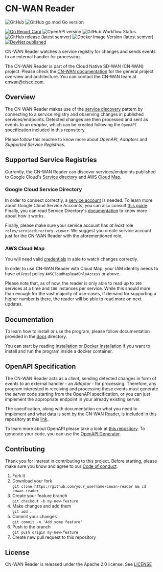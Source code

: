 # CN-WAN Reader

![GitHub](https://img.shields.io/github/license/CloudNativeSDWAN/cnwan-reader)
![GitHub go.mod Go version](https://img.shields.io/github/go-mod/go-version/CloudNativeSDWAN/cnwan-reader)
<!-- markdown-link-check-disable-next-line -->
[![Go Report Card](https://goreportcard.com/badge/github.com/CloudNativeSDWAN/cnwan-reader)](https://goreportcard.com/report/github.com/CloudNativeSDWAN/cnwan-reader)
![OpenAPI version](https://img.shields.io/badge/OpenAPI-3.0.1-green)
![GitHub Workflow Status](https://img.shields.io/github/workflow/status/CloudNativeSDWAN/cnwan-reader/Build)
![GitHub release (latest semver)](https://img.shields.io/github/v/release/CloudNativeSDWAN/cnwan-reader)
![Docker Image Version (latest semver)](https://img.shields.io/docker/v/cnwan/cnwan-reader?label=docker%20image%20version)
[![DevNet published](https://static.production.devnetcloud.com/codeexchange/assets/images/devnet-published.svg)](https://developer.cisco.com/codeexchange/github/repo/CloudNativeSDWAN/cnwan-reader)

CN-WAN Reader watches a service registry for changes and sends events to an external handler for processing.

The CN-WAN Reader is part of the Cloud Native SD-WAN (CN-WAN) project. Please check the [CN-WAN documentation](https://github.com/CloudNativeSDWAN/cnwan-docs) for the general project overview and architecture. You can contact the CN-WAN team at [cnwan@cisco.com](mailto:cnwan@cisco.com).

## Overview

The CN-WAN Reader makes use of the [service discovery](https://en.wikipedia.org/wiki/Service_discovery) pattern by connecting to a service registry and observing changes in published services/endpoints. Detected changes are then processed and sent as events to an *adaptor*, which can be created following the `OpenAPI` specification included in this repository.

Please follow this readme to know more about *OpenAPI*, *Adaptors* and *Supported Service Registries*.

## Supported Service Registries

Currently, the CN-WAN Reader can discover services/endpoints published to Google Cloud's [Service directory](https://cloud.google.com/service-directory) and AWS [Cloud Map](https://aws.amazon.com/cloud-map/).

### Google Cloud Service Directory

In order to connect correctly, a [service account](https://cloud.google.com/iam/docs/service-accounts) is needed. To learn more about Google Cloud Service Accounts, you can also consult [this guide](https://cloud.google.com/iam/docs/creating-managing-service-accounts). Finally, you can read Service Directory's [documentation](https://cloud.google.com/service-directory/docs) to know more about how it works.

Finally, please make sure your service account has *at least* role `roles/servicedirectory.viewer`. We suggest you create service account just for the CN-WAN Reader with the aforementioned role.

### AWS Cloud Map

You will need valid [credentials](https://docs.aws.amazon.com/cli/latest/userguide/cli-configure-files.html) in able to watch changes correctly.

In order to use CN-WAN Reader with Cloud Map, your IAM identity needs to have *at least* policy `AWSCloudMapReadOnlyAccess` or above.

Please note that, as of now, the reader is only able to read up to `100` services at a time and `100` instances per service. While this should more than enough for the vast majority of use-cases, if demand for supporting a higher number is there, the reader will be able to read more on next updates.

## Documentation

To learn how to install or use the program, please follow documentation provided in the [docs](./docs) directory.

You can start by reading [Installation](./docs/installation.md) or [Docker Installation](./docs/docker_installation.md) if you want to install and run the program inside a docker container.

## OpenAPI Specification

The CN-WAN Reader acts as a *client*, sending detected changes in form of events to an external handler - an *Adaptor* - for processing. Therefore, any program interested in receiving and processing these events must generate the *server* code starting from the OpenAPI specification, or you can just implement the appropriate endpoint in your already existing server.

The specification, along with documentation on what you need to implement and what data is sent by the CN-WAN Reader, is included in this repository at this [link](./api/README.md).

To learn more about OpenAPI please take a look at [this repository](https://github.com/OAI/OpenAPI-Specification). To generate your code, you can use the [OpenAPI Generator](https://github.com/OpenAPITools/openapi-generator).

## Contributing

Thank you for interest in contributing to this project. Before starting, please make sure you know and agree to our [Code of conduct](./code-of-conduct.md).

1. Fork it
2. Download your fork  
    `git clone https://github.com/your_username/cnwan-reader && cd cnwan-reader`
3. Create your feature branch  
    `git checkout -b my-new-feature`
4. Make changes and add them  
    `git add .`
5. Commit your changes  
    `git commit -m 'Add some feature'`
6. Push to the branch  
    `git push origin my-new-feature`
7. Create new pull request to this repository

## License

CN-WAN Reader is released under the Apache 2.0 license. See [LICENSE](./LICENSE)
